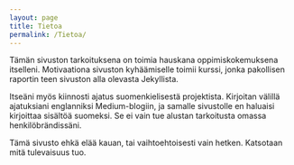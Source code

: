 ```yaml
---
layout: page
title: Tietoa
permalink: /Tietoa/
---
```


Tämän sivuston tarkoituksena on toimia hauskana oppimiskokemuksena itselleni. Motivaationa sivuston kyhäämiselle toimii kurssi, jonka pakollisen raportin teen sivuston alla olevasta Jekyllista.

Itseäni myös kiinnosti ajatus suomenkielisestä projektista. Kirjoitan välillä ajatuksiani englanniksi Medium-blogiin, ja samalle sivustolle en haluaisi kirjoittaa sisältöä suomeksi. Se ei vain tue alustan tarkoitusta omassa henkilöbrändissäni.

Tämä sivusto ehkä elää kauan, tai vaihtoehtoisesti vain hetken. Katsotaan mitä tulevaisuus tuo.
